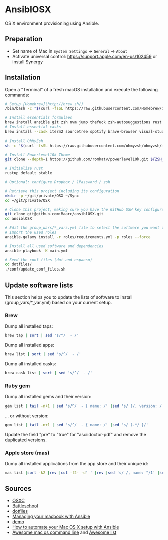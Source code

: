 # AnsiblOSX

OS X environment provisioning using Ansible.


## Preparation

* Set name of Mac in `System Settings` -> `General` -> `About`
* Activate universal control: https://support.apple.com/en-us/102459 or install Synergy


## Installation

Open a "Terminal" of a fresh macOS installation and execute the following commands:

```sh
# Setup [Homebrew](http://brew.sh/)
/bin/bash -c "$(curl -fsSL https://raw.githubusercontent.com/Homebrew/install/HEAD/install.sh)"

# Install essentials formulaes 
brew install ansible git zsh nvm jump thefuck zsh-autosuggestions rust rustup mas
# Install essential casks
brew install --cask iterm2 sourcetree spotify brave-browser visual-studio-code dropboxdrop 1password@7 karabiner-elements espanso rectangle

# Install OhMyZsh
sh -c "$(curl -fsSL https://raw.githubusercontent.com/ohmyzsh/ohmyzsh/master/tools/install.sh)"

# Install PowerLevel10k Theme
git clone --depth=1 https://github.com/romkatv/powerlevel10k.git ${ZSH_CUSTOM:-$HOME/.oh-my-zsh/custom}/themes/powerlevel10k

# Initialize rust
rustup default stable

# Optional: configure Dropbox / 1Password / zsh

# Retrieve this project including its configuration
mkdir -p ~/git/private/OSX ~/Sync
cd ~/git/private/OSX

# Clone this project, making sure you have the GitHub SSH key configured properly following https://docs.github.com/de/authentication/connecting-to-github-with-ssh/generating-a-new-ssh-key-and-adding-it-to-the-ssh-agent
git clone git@github.com:Maarc/ansiblOSX.git
cd ansiblOSX

# Edit the group_wars/*_vars.yml file to select the software you want to install
# Import the used roles
ansible-galaxy install -r roles/requirements.yml -p roles --force

# Install all used software and dependencies
ansible-playbook -K main.yml

# Seed the conf files (dot and espanso)
cd dotfiles/
./conf/update_conf_files.sh
```

## Update software lists

This section helps you to update the lists of software to install (group_vars/*_var.yml) based on your current setup.

### Brew

Dump all installed taps:
```sh
brew tap | sort | sed 's/^/  - /'
````

Dump all installed apps:
```sh
brew list | sort | sed 's/^/  - /'
```

Dump all installed casks:
```sh
brew cask list | sort | sed 's/^/  - /'
```

### Ruby gem

Dump all installed gems and their version:
```sh
gem list | tail -n+1 | sed 's/^/  - { name: /' |sed 's/ (/, version: /' | sed 's/)/, pre: false }/' | sed 's/ default: / /'
```

... or without version:

```sh
gem list | tail -n+1 | sed 's/^/  - { name: /' |sed 's/ (.*/ }/'
```

Update the field "pre" to "true" for "asciidoctor-pdf" and remove the duplicated versions.


### Apple store (mas)

Dump all installed applications from the app store and their unique id:

```sh
mas list |sort -k2 |rev |cut -f2- -d' ' |rev |sed 's/ /, name: "/1' |sed 's/^/  - { id: /' |sed 's/$/" }/'
```

## Sources

* [OSXC](https://osxc.github.io/)
* [Battleschool](https://github.com/spencergibb/battleschool)
* [dotfiles](https://github.com/ricbra/dotfiles)
* [Managing your macbook with Ansible](http://blog.james-carr.org/2016/03/29/managing-your-macbook-with-ansible/)
* [demo](https://github.com/jamescarr/ansible-mac-demo)
* [How to automate your Mac OS X setup with Ansible](https://blog.vandenbrand.org/2016/01/04/how-to-automate-your-mac-os-x-setup-with-ansible/)
* [Awesome mac os command line](https://github.com/herrbischoff/awesome-osx-command-line) and [Awesome list](https://github.com/sindresorhus/awesome)

